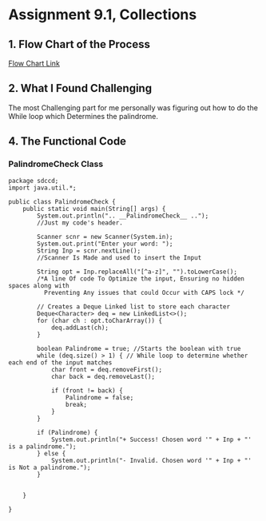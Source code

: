 # Assignment 9.1, Collections
## 1. Flow Chart of the Process

[Flow Chart Link](https://drive.google.com/file/d/1y7ZYGgbYW3H_a3_TtVJ0YAU93ew4Y89K/view?usp=sharing)

## 2. What I Found Challenging
The most Challenging part for me personally was figuring out how to do the While loop which Determines the palindrome.

## 4. The Functional Code
### PalindromeCheck Class
```
package sdccd;
import java.util.*;

public class PalindromeCheck {
    public static void main(String[] args) {
        System.out.println(".. __PalindromeCheck__ ..");
        //Just my code's header.

        Scanner scnr = new Scanner(System.in);
        System.out.print("Enter your word: ");
        String Inp = scnr.nextLine();
        //Scanner Is Made and used to insert the Input

        String opt = Inp.replaceAll("[^a-z]", "").toLowerCase();
        /*A line Of code To Optimize the input, Ensuring no hidden spaces along with
          Preventing Any issues that could Occur with CAPS lock */

        // Creates a Deque Linked list to store each character
        Deque<Character> deq = new LinkedList<>();
        for (char ch : opt.toCharArray()) {
            deq.addLast(ch);
        }

        boolean Palindrome = true; //Starts the boolean with true
        while (deq.size() > 1) { // While loop to determine whether each end of the input matches
            char front = deq.removeFirst();
            char back = deq.removeLast();

            if (front != back) {
                Palindrome = false;
                break;
            }
        }

        if (Palindrome) {
            System.out.println("+ Success! Chosen word '" + Inp + "' is a palindrome.");
        } else {
            System.out.println("- Invalid. Chosen word '" + Inp + "' is Not a palindrome.");
        }


    }

}
```
